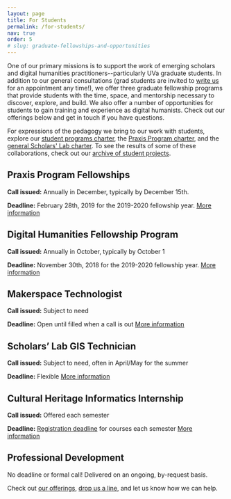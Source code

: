 ```yaml
---
layout: page
title: For Students
permalink: /for-students/
nav: true
order: 5
# slug: graduate-fellowships-and-opportunities
---
```


One of our primary missions is to support the work of emerging scholars and digital humanities practitioners--particularly UVa graduate students. In addition to our general consultations (grad students are invited to [write us](mailto:scholarslab@virginia.edu) for an appointment any time!), we offer three graduate fellowship programs that provide students with the time, space, and mentorship necessary to discover, explore, and build. We also offer a number of opportunities for students to gain training and experience as digital humanists. Check out our offerings below and get in touch if you have questions.

For expressions of the pedagogy we bring to our work with students, explore our [student programs charter](/student-programs-charter/), the [Praxis Program charter](http://praxis.scholarslab.org/praxis-program-charter/), and the [general Scholars' Lab charter](/charter/). To see the results of some of these collaborations, check out our [archive of student projects](/student-projects-archive).

## Praxis Program Fellowships

**Call issued:** Annually in December, typically by December 15th.

**Deadline:** February 28th, 2019 for the 2019-2020 fellowship year.
[More information](/praxis-program-fellowships/)

<!-- 

## Digital Humanities Prototyping Fellowships
**Call issued:** Annually in December **subject to availability**

**Deadline:** No call will be issued for the 2019-2020 academic year.
[More information](/digital-humanities-prototyping-fellowships/) -->

## Digital Humanities Fellowship Program
**Call issued:** Annually in October, typically by October 1

**Deadline:** November 30th, 2018 for the 2019-2020 fellowship year.
[More information](/digital-humanities-fellows/)

## Makerspace Technologist
**Call issued:** Subject to need

**Deadline:** Open until filled when a call is out
[More information](/makerspace-technologists/)

## Scholars’ Lab GIS Technician
**Call issued:** Subject to need, often in April/May for the summer

**Deadline:** Flexible
[More information](/scholars-lab-gis-technician/)

## Cultural Heritage Informatics Internship
**Call issued:** Offered each semester

**Deadline:** [Registration deadline](http://www.virginia.edu/registrar/calendar.html) for courses each semester
[More information](/cultural-heritage-informatics-internship/)

<!-- ## Guest DH Workshop Teaching at W&L
**Call issued:** Ongoing

**Deadline:** Rolling
[More information](/visiting-workshops-at-washington-and-lee-university/) -->

## Professional Development
No deadline or formal call! Delivered on an ongoing, by-request basis.

Check out [our offerings](/professional-development/), [drop us a line](mailto:scholarslab@virginia.edu), and let us know how we can help.

